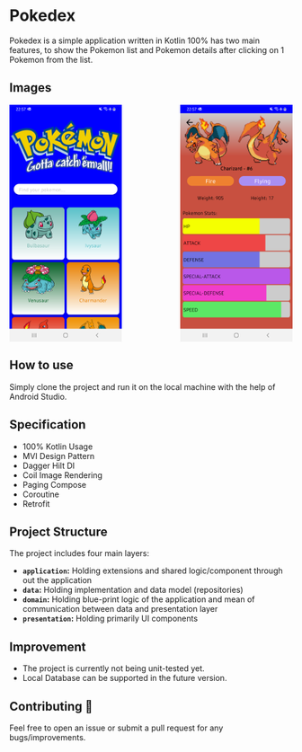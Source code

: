 # Pokedex
Pokedex is a simple application written in Kotlin 100% has two main features, to show the Pokemon list and Pokemon details after clicking on 1 Pokemon from the list.

## Images
<div style="display: flex; justify-content: space-between; align-items: center;">
  <img src="https://github.com/braveheart3208/Pokedex/blob/development/screenshots/pokemon_list.png" alt="Poke List" width="200px" />
  <img src="https://github.com/braveheart3208/Pokedex/blob/development/screenshots/pokemon_detail.png" alt="Poke Detail" width="200px" />
</div>

## How to use
Simply clone the project and run it on the local machine with the help of Android Studio.

## Specification
- 100% Kotlin Usage
- MVI Design Pattern
- Dagger Hilt DI
- Coil Image Rendering
- Paging Compose
- Coroutine
- Retrofit

## Project Structure
The project includes four main layers:
- **`application`:** Holding extensions and shared logic/component through out the application
- **`data`:** Holding implementation and data model (repositories)
- **`domain`:** Holding blue-print logic of the application and mean of communication between data and presentation layer
- **`presentation`:** Holding primarily UI components

## Improvement
- The project is currently not being unit-tested yet.
- Local Database can be supported in the future version.

## Contributing 🤝
Feel free to open an issue or submit a pull request for any bugs/improvements.
